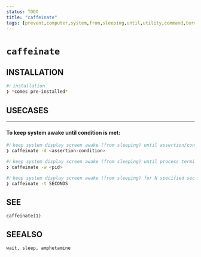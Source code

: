 ```yaml
---
status: TODO
title: "caffeinate"
tags: [prevent,computer,system,from,sleeping,until,utility,command,terminates]
---
```


# `caffeinate`

## INSTALLATION


```bash
#ℹ︎ installation
❯ *comes pre-installed*
```


## USECASES

----
#### To keep system awake until condition is met:


```bash
#ℹ︎ keep system display screen awake (from sleeping) until assertion/condition is met
❯ caffeinate -d <assertion-condition>
```



```bash
#ℹ︎ keep system display screen awake (from sleeping) until process terminates
❯ caffeinate -w <pid>
```



```bash
#ℹ︎ keep system display screen awake (from sleeping) for N specified seconds
❯ caffeinate -t SECONDS
```



## SEE

    caffeinate(1)

## SEEALSO

    wait, sleep, amphetamine

